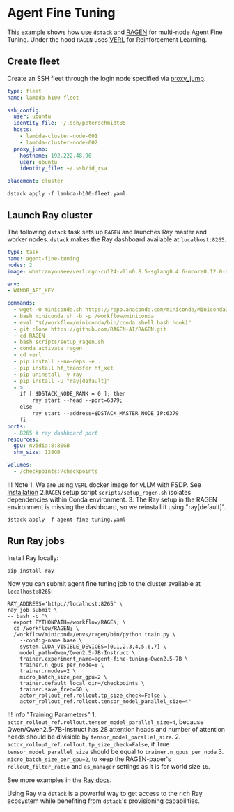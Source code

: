 # Agent Fine Tuning

This example shows how use `dstack` and [RAGEN](https://github.com/RAGEN-AI/RAGEN) for multi-node Agent Fine Tuning. Under the hood `RAGEN` uses [VERL](https://github.com/volcengine/verl) for Reinforcement Learning.

## Create fleet

Create an SSH fleet through the login node specified via [proxy_jump](https://dstack.ai/blog/gpu-blocks-and-proxy-jump/#proxy-jump).

```yaml
type: fleet
name: lambda-h100-fleet

ssh_config:
  user: ubuntu
  identity_file: ~/.ssh/peterschmidt85
  hosts:
    - lambda-cluster-node-001
    - lambda-cluster-node-002
  proxy_jump:
    hostname: 192.222.48.90
    user: ubuntu
    identity_file: ~/.ssh/id_rsa

placement: cluster
```

```shell
dstack apply -f lambda-h100-fleet.yaml
```

## Launch Ray cluster

The following `dstack` task sets up `RAGEN` and launches Ray master and worker nodes.
`dstack` makes the Ray dashboard available at `localhost:8265`.

```yaml
type: task
name: agent-fine-tuning
nodes: 2
image: whatcanyousee/verl:ngc-cu124-vllm0.8.5-sglang0.4.6-mcore0.12.0-te2.2

env:
- WANDB_API_KEY

commands:
  - wget -O miniconda.sh https://repo.anaconda.com/miniconda/Miniconda3-latest-Linux-x86_64.sh
  - bash miniconda.sh -b -p /workflow/miniconda
  - eval "$(/workflow/miniconda/bin/conda shell.bash hook)"
  - git clone https://github.com/RAGEN-AI/RAGEN.git
  - cd RAGEN
  - bash scripts/setup_ragen.sh
  - conda activate ragen
  - cd verl
  - pip install --no-deps -e .
  - pip install hf_transfer hf_xet
  - pip uninstall -y ray
  - pip install -U "ray[default]"
  - >
    if [ $DSTACK_NODE_RANK = 0 ]; then 
        ray start --head --port=6379;
    else
        ray start --address=$DSTACK_MASTER_NODE_IP:6379
    fi
ports:
  - 8265 # ray dashboard port
resources:
  gpu: nvidia:8:80GB 
  shm_size: 128GB

volumes:
  - /checkpoints:/checkpoints
```
!!! Note
    1. We are using `VERL` docker image for vLLM with FSDP. See [Installation](https://verl.readthedocs.io/en/latest/start/install.html)
    2.`RAGEN` setup script `scripts/setup_ragen.sh` isolates dependencies within Conda environment. 
    3. The Ray setup in the RAGEN environment is missing the dashboard, so we reinstall it using "ray[default]".

```shell
dstack apply -f agent-fine-tuning.yaml
```

## Run Ray jobs

Install Ray locally:

```shell
pip install ray
```

Now you can submit agent fine tuning job to the cluster available at `localhost:8265`:

```shell
RAY_ADDRESS='http://localhost:8265' \
ray job submit \
-- bash -c "\
  export PYTHONPATH=/workflow/RAGEN; \
  cd /workflow/RAGEN; \
  /workflow/miniconda/envs/ragen/bin/python train.py \
    --config-name base \
    system.CUDA_VISIBLE_DEVICES=[0,1,2,3,4,5,6,7] \
    model_path=Qwen/Qwen2.5-7B-Instruct \
    trainer.experiment_name=agent-fine-tuning-Qwen2.5-7B \
    trainer.n_gpus_per_node=8 \
    trainer.nnodes=2 \
    micro_batch_size_per_gpu=2 \
    trainer.default_local_dir=/checkpoints \
    trainer.save_freq=50 \
    actor_rollout_ref.rollout.tp_size_check=False \
    actor_rollout_ref.rollout.tensor_model_parallel_size=4"
```

!!! info "Training Parameters"
    1. `actor_rollout_ref.rollout.tensor_model_parallel_size=4`, because Qwen/Qwen2.5-7B-Instruct has 28 attention heads and number of attention heads should be divisible by `tensor_model_parallel_size`. 
    2. `actor_rollout_ref.rollout.tp_size_check=False`, if True `tensor_model_parallel_size` should be equal to `trainer.n_gpus_per_node`
    3. `micro_batch_size_per_gpu=2`, to keep the RAGEN-paper's `rollout_filter_ratio` and `es_manager` settings as it is for world size `16`.

See more examples in the [Ray docs](https://docs.ray.io/en/latest/train/examples.html).

Using Ray via `dstack` is a powerful way to get access to the rich Ray ecosystem while benefiting from `dstack`'s provisioning capabilities.
